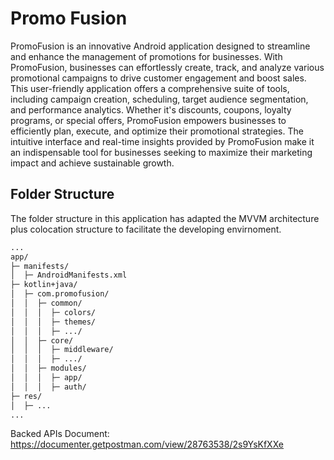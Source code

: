 # Promo Fusion
PromoFusion is an innovative Android application designed to streamline and enhance the management of promotions for businesses. With PromoFusion, businesses can effortlessly create, track, and analyze various promotional campaigns to drive customer engagement and boost sales. This user-friendly application offers a comprehensive suite of tools, including campaign creation, scheduling, target audience segmentation, and performance analytics. Whether it's discounts, coupons, loyalty programs, or special offers, PromoFusion empowers businesses to efficiently plan, execute, and optimize their promotional strategies. The intuitive interface and real-time insights provided by PromoFusion make it an indispensable tool for businesses seeking to maximize their marketing impact and achieve sustainable growth.

## Folder Structure
The folder structure in this application has adapted the MVVM architecture plus colocation structure to facilitate the developing envirnoment.

```md
...
app/
├─ manifests/
│  ├─ AndroidManifests.xml
├─ kotlin+java/
│  ├─ com.promofusion/
│  │  ├─ common/
│  │  │  ├─ colors/
│  │  │  ├─ themes/
│  │  │  ├─ .../
│  │  ├─ core/
│  │  │  ├─ middleware/
│  │  │  ├─ .../
│  │  ├─ modules/
│  │  │  ├─ app/
│  │  │  ├─ auth/
├─ res/
│  ├─ ...
...

```


Backed APIs Document: https://documenter.getpostman.com/view/28763538/2s9YsKfXXe
